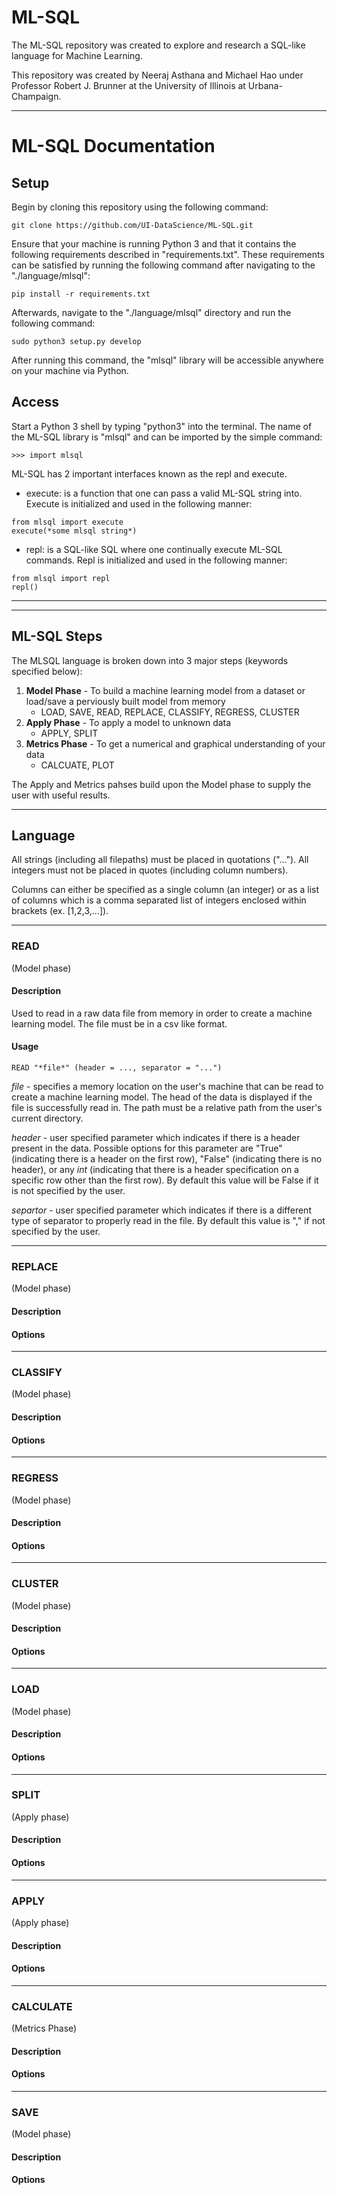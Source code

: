# ML-SQL

The ML-SQL repository was created to explore and research a SQL-like language for Machine Learning.

This repository was created by Neeraj Asthana and Michael Hao under Professor Robert J. Brunner at the University of Illinois at Urbana-Champaign. 

___

# ML-SQL Documentation

## Setup

Begin by cloning this repository using the following command:
```
git clone https://github.com/UI-DataScience/ML-SQL.git
```

Ensure that your machine is running Python 3 and that it contains the following requirements described in "requirements.txt". These requirements can be satisfied by running the following command after navigating to the "./language/mlsql":
```
pip install -r requirements.txt
```

Afterwards, navigate to the "./language/mlsql" directory and run the following command: 
```
sudo python3 setup.py develop
```
After running this command, the "mlsql" library will be accessible anywhere on your machine via Python.


## Access

Start a Python 3 shell by typing "python3" into the terminal. The name of the ML-SQL library is "mlsql" and can be imported by the simple command:
```
>>> import mlsql
```

ML-SQL has 2 important interfaces known as the repl and execute.
- execute: is a function that one can pass a valid ML-SQL string into. Execute is initialized and used in the following manner:
```
from mlsql import execute
execute(*some mlsql string*)
```
- repl: is a SQL-like SQL where one continually execute ML-SQL commands. Repl is initialized and used in the following manner:
```
from mlsql import repl
repl()
```

___
___

## ML-SQL Steps

The MLSQL language is broken down into 3 major steps (keywords specified below):

1. **Model Phase** - To build a machine learning model from a dataset or load/save a perviously built model from memory
	- LOAD, SAVE, READ, REPLACE, CLASSIFY, REGRESS, CLUSTER
1. **Apply Phase** - To apply a model to unknown data
	- APPLY, SPLIT
1. **Metrics Phase** - To get a numerical and graphical understanding of your data
	- CALCUATE, PLOT

The Apply and Metrics pahses build upon the Model phase to supply the user with useful results.

___

## Language

All strings (including all filepaths) must be placed in quotations ("..."). All integers must not be placed in quotes (including column numbers).

Columns can either be specified as a single column (an integer) or as a list of columns which is a comma separated list of integers enclosed within brackets (ex. [1,2,3,...]).

___

### READ

(Model phase)

#### Description

Used to read in a raw data file from memory in order to create a machine learning model. The file must be in a csv like format.

#### Usage
```
READ "*file*" (header = ..., separator = "...")
```
*file* - specifies a memory location on the user's machine that can be read to create a machine learning model. The head of the data is displayed if the file is successfully read in. The path must be a relative path from the user's current directory. 

*header* - user specified parameter which indicates if there is a header present in the data. Possible options for this parameter are "True" (indicating there is a header on the first row), "False" (indicating there is no header), or any *int* (indicating that there is a header specification on a specific row other than the first row). By default this value will be False if it is not specified by the user. 

*separtor* - user specified parameter which indicates if there is a different type of separator to properly read in the file. By default this value is "," if not specified by the user.
___

### REPLACE
(Model phase)

#### Description

#### Options
___

### CLASSIFY
(Model phase)

#### Description

#### Options
___

### REGRESS
(Model phase)

#### Description

#### Options
___

### CLUSTER
(Model phase)

#### Description

#### Options
___

### LOAD
(Model phase)

#### Description

#### Options
___

### SPLIT
(Apply phase)

#### Description

#### Options
___

### APPLY
(Apply phase)

#### Description

#### Options
___

### CALCULATE
(Metrics Phase)

#### Description

#### Options
___

### SAVE
(Model phase)

#### Description

#### Options